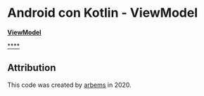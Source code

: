 # Android con Kotlin - ViewModel

[**ViewModel**]()

[****]()

## Attribution

This code was created by [arbems](https://github.com/arbems) in 2020.